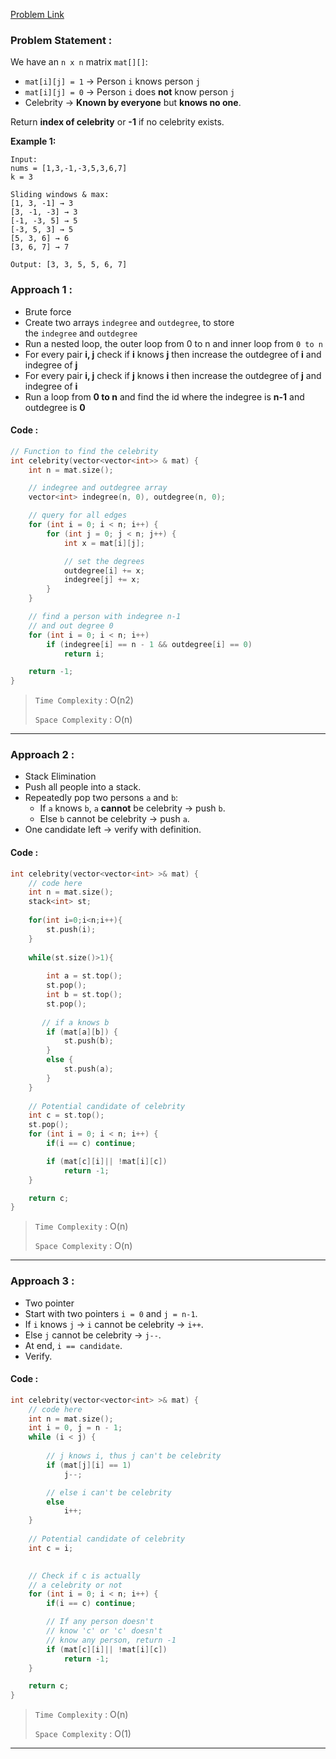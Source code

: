 [Problem Link](https://www.geeksforgeeks.org/problems/the-celebrity-problem/1)
### Problem Statement : 

We have an `n x n` matrix `mat[][]`:
- `mat[i][j] = 1` → Person `i` knows person `j`
- `mat[i][j] = 0` → Person `i` does **not** know person `j`
- Celebrity → **Known by everyone** but **knows no one**.

Return **index of celebrity** or **-1** if no celebrity exists.

**Example 1:**

```
Input:
nums = [1,3,-1,-3,5,3,6,7]
k = 3

Sliding windows & max:
[1, 3, -1] → 3
[3, -1, -3] → 3
[-1, -3, 5] → 5
[-3, 5, 3] → 5
[5, 3, 6] → 6
[3, 6, 7] → 7

Output: [3, 3, 5, 5, 6, 7]
```

### Approach 1 :
- Brute force
- Create two arrays `indegree` and `outdegree`, to store the `indegree` and `outdegree`
- Run a nested loop, the outer loop from 0 to n and inner loop from `0 to n`
- For every pair **i, j** check if **i** knows **j** then increase the outdegree of **i** and indegree of **j**
- For every pair **i, j** check if **j** knows **i** then increase the outdegree of **j** and indegree of **i**
- Run a loop from **0 to n** and find the id where the indegree is **n-1** and outdegree is **0**

#### Code :


``` cpp
// Function to find the celebrity
int celebrity(vector<vector<int>> & mat) {
    int n = mat.size();

    // indegree and outdegree array
    vector<int> indegree(n, 0), outdegree(n, 0);

    // query for all edges
    for (int i = 0; i < n; i++) {
        for (int j = 0; j < n; j++) {
            int x = mat[i][j];

            // set the degrees
            outdegree[i] += x;
            indegree[j] += x;
        }
    }

    // find a person with indegree n-1
    // and out degree 0
    for (int i = 0; i < n; i++)
        if (indegree[i] == n - 1 && outdegree[i] == 0)
            return i;

    return -1;
}

```

> `Time Complexity` : O(n2)
> 
> `Space Complexity` : O(n) 


---

###  Approach 2 :

- Stack Elimination
- Push all people into a stack.
- Repeatedly pop two persons `a` and `b`:
    - If `a` knows `b`, `a` **cannot** be celebrity → push `b`.
    - Else `b` cannot be celebrity → push `a`.
- One candidate left → verify with definition.

#### Code :

```cpp
int celebrity(vector<vector<int> >& mat) {
	// code here
	int n = mat.size();
	stack<int> st;
	
	for(int i=0;i<n;i++){
		st.push(i);
	}
	
	while(st.size()>1){
		
		int a = st.top();
		st.pop();
		int b = st.top();
		st.pop();
		
	   // if a knows b
		if (mat[a][b]) {
			st.push(b);
		}
		else {
			st.push(a);
		}
	}
	
	// Potential candidate of celebrity
	int c = st.top();
	st.pop();
	for (int i = 0; i < n; i++) {
		if(i == c) continue;

		if (mat[c][i]|| !mat[i][c])
			return -1;
	}

	return c;
}

```


> `Time Complexity` : O(n) 
> 
> `Space Complexity` : O(n)

---

### Approach 3 :

- Two pointer
- Start with two pointers `i = 0` and `j = n-1`.
- If `i` knows `j` → `i` cannot be celebrity → `i++`.
- Else `j` cannot be celebrity → `j--`.
- At end, `i == candidate`.
- Verify.

#### Code :


```cpp
int celebrity(vector<vector<int> >& mat) {
	// code here
	int n = mat.size();
	int i = 0, j = n - 1;
	while (i < j) {
		
		// j knows i, thus j can't be celebrity
		if (mat[j][i] == 1) 
			j--;

		// else i can't be celebrity
		else
			i++;
	}
	
	// Potential candidate of celebrity
	int c = i;
  

	// Check if c is actually
	// a celebrity or not
	for (int i = 0; i < n; i++) {
		if(i == c) continue;

		// If any person doesn't
		// know 'c' or 'c' doesn't
		// know any person, return -1
		if (mat[c][i]|| !mat[i][c])
			return -1;
	}

	return c;
}
```


> `Time Complexity` : O(n) 
> 
> `Space Complexity` : O(1)

---
